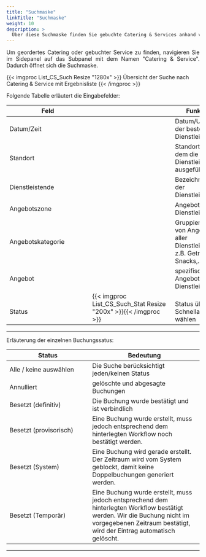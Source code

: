 ```yaml
---
title: "Suchmaske"
linkTitle: "Suchmaske"
weight: 10
description: >
  Über diese Suchmaske finden Sie gebuchte Catering & Services anhand von Dienstleistenden und Angeboten
---
```

<p style="text-align: justify"> Um geordertes Catering oder gebuchter Service zu finden, navigieren Sie im Sidepanel auf das Subpanel mit dem Namen "Catering & Service". Dadurch öffnet sich die Suchmaske. </p>

{{< imgproc List_CS_Such Resize "1280x" >}}
Übersicht der Suche nach Catering & Service mit Ergebnisliste 
{{< /imgproc >}}

Folgende Tabelle erläutert die Eingabefelder:

 |<div style="width:200px">Feld</div>|<div style="width:200px"></div>|Funktion|
 |---|---|---|
 |Datum/Zeit||Datum/Uhrzeit der bestellten Dienstleistung|
 |Standort||Standort, an dem die Dienstleistung ausgeführt wird|
 |Dienstleistende||Bezeichnung der Dienstleistenden|
 |Angebotszone||Angebote eines Dienstleisters|
 |Angebotskategorie||Gruppierung von Angeboten aller Dienstleister, z.B. Getränke, Snacks,...|
 |Angebot||spezifisches Angebot eines Dienstleisters|
 |</br>Status|{{< imgproc List_CS_Such_Stat Resize "200x" >}}{{< /imgproc >}}|</br>Status über die Schnellauswahl wählen|
 ---
<!-- Begriffe erklären -->
Erläuterung der einzelnen Buchungssatus:

 |<div style="width:200px">Status</div>|Bedeutung|
 |---|---|
 |Alle / keine auswählen|Die Suche berücksichtigt jeden/keinen Status|
 |Annulliert|gelöschte und abgesagte Buchungen|
 |Besetzt (definitiv)|Die Buchung wurde bestätigt und ist verbindlich|
 |Besetzt (provisorisch)|Eine Buchung wurde erstellt, muss jedoch entsprechend dem hinterlegten Workflow noch bestätigt werden.|
 |Besetzt (System)|Eine Buchung wird gerade erstellt. Der Zeitraum wird vom System geblockt, damit keine Doppelbuchungen generiert werden.|
 |Besetzt (Temporär)|Eine Buchung wurde erstellt, muss jedoch entsprechend dem hinterlegten Workflow bestätigt werden. Wir die Buchung nicht im vorgegebenen Zeitraum bestätigt, wird der Eintrag automatisch gelöscht.||
 ---
